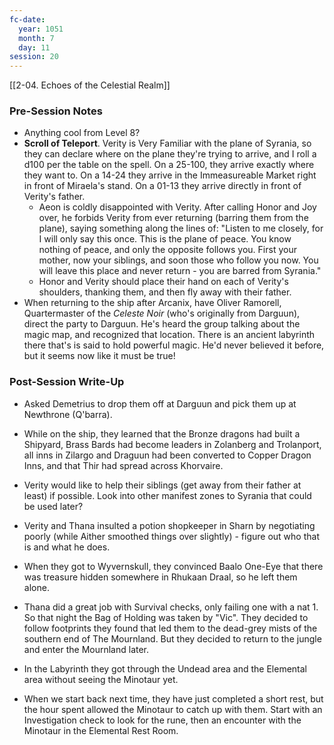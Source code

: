 ```yaml
---
fc-date:
  year: 1051
  month: 7
  day: 11
session: 20
---
```

[[2-04. Echoes of the Celestial Realm]]

### Pre-Session Notes

* Anything cool from Level 8?
* **Scroll of Teleport**. Verity is Very Familiar with the plane of Syrania, so they can declare where on the plane they're trying to arrive, and I roll a d100 per the table on the spell. On a 25-100, they arrive exactly where they want to. On a 14-24 they arrive in the Immeasureable Market right in front of Miraela's stand. On a 01-13 they arrive directly in front of Verity's father.
	* Aeon is coldly disappointed with Verity. After calling Honor and Joy over, he forbids Verity from ever returning (barring them from the plane), saying something along the lines of: "Listen to me closely, for I will only say this once. This is the plane of peace. You know nothing of peace, and only the opposite follows you. First your mother, now your siblings, and soon those who follow you now. You will leave this place and never return - you are barred from Syrania."
	* Honor and Verity should place their hand on each of Verity's shoulders, thanking them, and then fly away with their father.
* When returning to the ship after Arcanix, have Oliver Ramorell, Quartermaster of the *Celeste Noir* (who's originally from Darguun), direct the party to Darguun. He's heard the group talking about the magic map, and recognized that location. There is an ancient labyrinth there that's is said to hold powerful magic. He'd never believed it before, but it seems now like it must be true!

### Post-Session Write-Up

- Asked Demetrius to drop them off at Darguun and pick them up at Newthrone (Q'barra).
- While on the ship, they learned that the Bronze dragons had built a Shipyard, Brass Bards had become leaders in Zolanberg and Trolanport, all inns in Zilargo and Draguun had been converted to Copper Dragon Inns, and that Thir had spread across Khorvaire.


- Verity would like to help their siblings (get away from their father at least) if possible. Look into other manifest zones to Syrania that could be used later?
- Verity and Thana insulted a potion shopkeeper in Sharn by negotiating poorly (while Aither smoothed things over slightly) - figure out who that is and what he does.
- When they got to Wyvernskull, they convinced Baalo One-Eye that there was treasure hidden somewhere in Rhukaan Draal, so he left them alone.
- Thana did a great job with Survival checks, only failing one with a nat 1. So that night the Bag of Holding was taken by "Vic". They decided to follow footprints they found that led them to the dead-grey mists of the southern end of The Mournland. But they decided to return to the jungle and enter the Mournland later.
- In the Labyrinth they got through the Undead area and the Elemental area without seeing the Minotaur yet.
- When we start back next time, they have just completed a short rest, but the hour spent allowed the Minotaur to catch up with them. Start with an Investigation check to look for the rune, then an encounter with the Minotaur in the Elemental Rest Room.
